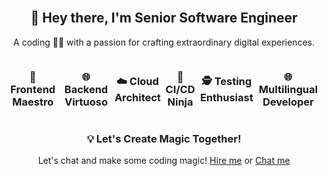 <br clear="both">

<div align="center">
  <h2>🚀 Hey there, I'm Senior Software Engineer</h2>
  <p>A coding 🐱‍👤 with a passion for crafting extraordinary digital experiences.</p>
</div>
<div style="display: flex; justify-content: center; align-items: center;">
    <h3 align="center">🎨 Frontend Maestro</h3>
    <h3 align="center">🌐 Backend Virtuoso</h3>
    <h3 align="center">☁️ Cloud Architect</h3>
    <h3 align="center">🚀 CI/CD Ninja</h3>
    <h3 align="center">🕵️ Testing Enthusiast</h3>
    <h3 align="center">🌐 Multilingual Developer</h3>
</div>

<div align="center">
  <h3>💡 Let's Create Magic Together!</h3>
  <p>Let's chat and make some coding magic! <a href="https://github.com/webguru11124/webguru11124/issues/new?title=I+want+to+hire+you&body=Hi,+@byteballet.+Send+me+your+resume:+your@companymail.com.">Hire me</a> or <a href="https://github.com/webguru11124/webguru11124/issues/new?title=I+want+to+talk+to+you&body=Hi,+@byteballet."> Chat me</a></p>
</div>
<style >
  .row {
    display: flex;
    justify-content: center; /* Center items horizontally */
    align-items: center; /* Center items vertically */
}

</style>